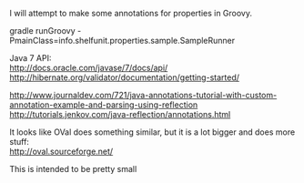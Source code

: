 I will attempt to make some annotations for properties in Groovy.    

gradle runGroovy -PmainClass=info.shelfunit.properties.sample.SampleRunner    

Java 7 API:  
http://docs.oracle.com/javase/7/docs/api/  
http://hibernate.org/validator/documentation/getting-started/  

http://www.journaldev.com/721/java-annotations-tutorial-with-custom-annotation-example-and-parsing-using-reflection   
http://tutorials.jenkov.com/java-reflection/annotations.html    

It looks like OVal does something similar, but it is a lot bigger and does more stuff:   
http://oval.sourceforge.net/    

This is intended to be pretty small    




